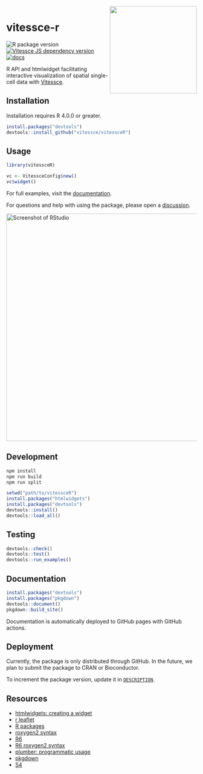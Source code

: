 <img src="./img/hexsticker.png" width="230" align="right"/> 

# vitessce-r

![R package version](https://img.shields.io/github/r-package/v/vitessce/vitessceR) [![Vitessce JS dependency version](https://img.shields.io/badge/dynamic/json.svg?url=https%3A%2F%2Fraw.githubusercontent.com%2Fvitessce%2FvitessceR%2Fmain%2Fpackage.json&label=vitessce&query=$.dependencies.vitessce&colorB=blue)](https://github.com/vitessce/vitessce/blob/master/CHANGELOG.md) [![docs](https://img.shields.io/badge/docs-📖-57B4E9.svg)](https://vitessce.github.io/vitessceR/)

R API and htmlwidget facilitating interactive visualization of spatial single-cell data with [Vitessce](https://github.com/vitessce/vitessce).

## Installation

Installation requires R 4.0.0 or greater.

```r
install.packages("devtools")
devtools::install_github("vitessce/vitessceR")
```

## Usage

```r
library(vitessceR)

vc <- VitessceConfig$new()
vc$widget()
```

For full examples, visit the [documentation](https://vitessce.github.io/vitessceR/).

For questions and help with using the package, please open a [discussion](https://github.com/vitessce/vitessceR/discussions).

<img src="./img/screenshot.png" width="600" alt="Screenshot of RStudio">

## Development

```sh
npm install
npm run build
npm run split
```

```r
setwd("path/to/vitessceR")
install.packages("htmlwidgets")
install.packages("devtools")
devtools::install()
devtools::load_all()
```

## Testing

```r
devtools::check()
devtools::test()
devtools::run_examples()
```

## Documentation

```r
install.packages("devtools")
install.packages("pkgdown")
devtools::document()
pkgdown::build_site()
```

Documentation is automatically deployed to GitHub pages with GitHub actions.

## Deployment

Currently, the package is only distributed through GitHub.
In the future, we plan to submit the package to CRAN or Bioconductor.

To increment the package version, update it in [`DESCRIPTION`](https://github.com/vitessce/vitessceR/blob/master/DESCRIPTION#L4).

## Resources

- [htmlwidgets: creating a widget](http://www.htmlwidgets.org/develop_intro.html)
- [r leaflet](https://github.com/rstudio/leaflet)
- [R packages](https://r-pkgs.org/)
- [roxygen2 syntax](https://cran.r-project.org/web/packages/roxygen2/vignettes/rd-formatting.html)
- [R6](https://r6.r-lib.org/index.html)
- [R6 roxygen2 syntax](https://www.tidyverse.org/blog/2019/11/roxygen2-7-0-0/#r6-documentation)
- [plumber: programmatic usage](https://www.rplumber.io/articles/programmatic-usage.html)
- [pkgdown](https://pkgdown.r-lib.org/)
- [S4](http://adv-r.had.co.nz/S4.html)
